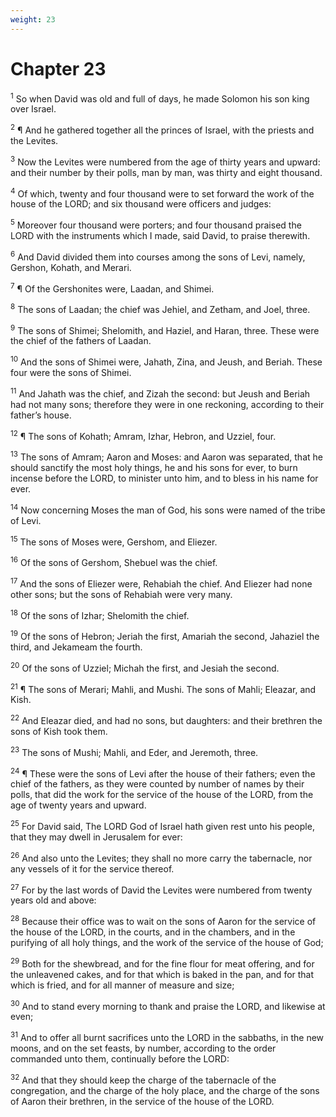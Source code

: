 ```yaml
---
weight: 23
---
```


# Chapter 23

<sup>1</sup> So when David was old and full of days, he made Solomon his son king over Israel. 

<sup>2</sup> ¶ And he gathered together all the princes of Israel, with the priests and the Levites. 

<sup>3</sup> Now the Levites were numbered from the age of thirty years and upward: and their number by their polls, man by man, was thirty and eight thousand. 

<sup>4</sup> Of which, twenty and four thousand were to set forward the work of the house of the LORD; and six thousand were officers and judges: 

<sup>5</sup> Moreover four thousand were porters; and four thousand praised the LORD with the instruments which I made, said David, to praise therewith. 

<sup>6</sup> And David divided them into courses among the sons of Levi, namely, Gershon, Kohath, and Merari. 

<sup>7</sup> ¶ Of the Gershonites were, Laadan, and Shimei. 

<sup>8</sup> The sons of Laadan; the chief was Jehiel, and Zetham, and Joel, three. 

<sup>9</sup> The sons of Shimei; Shelomith, and Haziel, and Haran, three. These were the chief of the fathers of Laadan. 

<sup>10</sup> And the sons of Shimei were, Jahath, Zina, and Jeush, and Beriah. These four were the sons of Shimei. 

<sup>11</sup> And Jahath was the chief, and Zizah the second: but Jeush and Beriah had not many sons; therefore they were in one reckoning, according to their father’s house. 

<sup>12</sup> ¶ The sons of Kohath; Amram, Izhar, Hebron, and Uzziel, four. 

<sup>13</sup> The sons of Amram; Aaron and Moses: and Aaron was separated, that he should sanctify the most holy things, he and his sons for ever, to burn incense before the LORD, to minister unto him, and to bless in his name for ever. 

<sup>14</sup> Now concerning Moses the man of God, his sons were named of the tribe of Levi. 

<sup>15</sup> The sons of Moses were, Gershom, and Eliezer. 

<sup>16</sup> Of the sons of Gershom, Shebuel was the chief. 

<sup>17</sup> And the sons of Eliezer were, Rehabiah the chief. And Eliezer had none other sons; but the sons of Rehabiah were very many. 

<sup>18</sup> Of the sons of Izhar; Shelomith the chief. 

<sup>19</sup> Of the sons of Hebron; Jeriah the first, Amariah the second, Jahaziel the third, and Jekameam the fourth. 

<sup>20</sup> Of the sons of Uzziel; Michah the first, and Jesiah the second. 

<sup>21</sup> ¶ The sons of Merari; Mahli, and Mushi. The sons of Mahli; Eleazar, and Kish. 

<sup>22</sup> And Eleazar died, and had no sons, but daughters: and their brethren the sons of Kish took them. 

<sup>23</sup> The sons of Mushi; Mahli, and Eder, and Jeremoth, three. 

<sup>24</sup> ¶ These were the sons of Levi after the house of their fathers; even the chief of the fathers, as they were counted by number of names by their polls, that did the work for the service of the house of the LORD, from the age of twenty years and upward. 

<sup>25</sup> For David said, The LORD God of Israel hath given rest unto his people, that they may dwell in Jerusalem for ever: 

<sup>26</sup> And also unto the Levites; they shall no more carry the tabernacle, nor any vessels of it for the service thereof. 

<sup>27</sup> For by the last words of David the Levites were numbered from twenty years old and above: 

<sup>28</sup> Because their office was to wait on the sons of Aaron for the service of the house of the LORD, in the courts, and in the chambers, and in the purifying of all holy things, and the work of the service of the house of God; 

<sup>29</sup> Both for the shewbread, and for the fine flour for meat offering, and for the unleavened cakes, and for that which is baked in the pan, and for that which is fried, and for all manner of measure and size; 

<sup>30</sup> And to stand every morning to thank and praise the LORD, and likewise at even; 

<sup>31</sup> And to offer all burnt sacrifices unto the LORD in the sabbaths, in the new moons, and on the set feasts, by number, according to the order commanded unto them, continually before the LORD: 

<sup>32</sup> And that they should keep the charge of the tabernacle of the congregation, and the charge of the holy place, and the charge of the sons of Aaron their brethren, in the service of the house of the LORD. 


